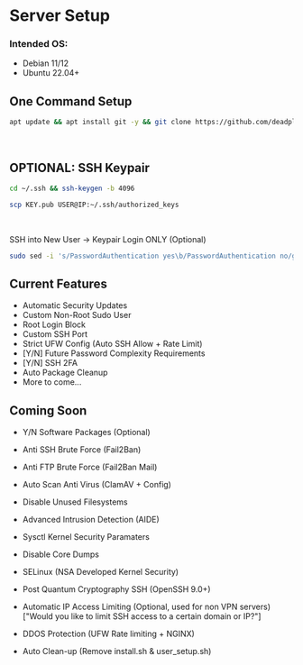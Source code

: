 
# Server Setup

### Intended OS:
- Debian 11/12
- Ubuntu 22.04+

## One Command Setup
```bash
apt update && apt install git -y && git clone https://github.com/deadplev-ai/ASS_Auto-Server-Secure.git && cd ASS_Auto-Server-Secure && chmod +x install.sh && ./install.sh
```
<br />

## OPTIONAL: SSH Keypair
```bash
cd ~/.ssh && ssh-keygen -b 4096
```
```bash
scp KEY.pub USER@IP:~/.ssh/authorized_keys
```
<br />

SSH into New User → Keypair Login ONLY (Optional)
```bash
sudo sed -i 's/PasswordAuthentication yes\b/PasswordAuthentication no/gI' /etc/ssh/sshd_config && sudo systemctl restart ssh && echo && echo "***********************" && echo "Security Setup Complete!" && echo "***********************" && echo
```

## Current Features

- Automatic Security Updates
- Custom Non-Root Sudo User
- Root Login Block
- Custom SSH Port
- Strict UFW Config (Auto SSH Allow + Rate Limit)
- [Y/N] Future Password Complexity Requirements
- [Y/N] SSH 2FA
- Auto Package Cleanup
- More to come...

## Coming Soon

- Y/N Software Packages (Optional)
- Anti SSH Brute Force (Fail2Ban)
- Anti FTP Brute Force (Fail2Ban Mail)
- Auto Scan Anti Virus (ClamAV + Config)
- Disable Unused Filesystems
- Advanced Intrusion Detection (AIDE)
- Sysctl Kernel Security Paramaters
- Disable Core Dumps
- SELinux (NSA Developed Kernel Security)
- Post Quantum Cryptography SSH (OpenSSH 9.0+)
- Automatic IP Access Limiting (Optional, used for non VPN servers) ["Would you like to limit SSH access to a certain domain or IP?"]
- DDOS Protection (UFW Rate limiting + NGINX)

- Auto Clean-up (Remove install.sh & user_setup.sh)

